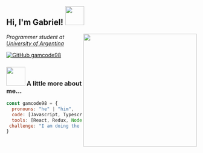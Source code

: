 <h2> Hi, I'm Gabriel! <img src="https://media.giphy.com/media/1URlthYDD9ZfNe68JT/giphy.gif" width="50"></h2>
<img align='right' src="https://media.giphy.com/media/JIX9t2j0ZTN9S/giphy.gif" width="300">
<p><em>Programmer student at <a href="https://www.fi.unju.edu.ar/" target="_blank">University of Argentina</a>
</em></p>

[![GitHub gamcode98](https://img.shields.io/github/followers/gamcode98?label=follow&style=social)](https://github.com/gamcode98)


### <img src="https://media.giphy.com/media/POInrdakrvxdicK9Ym/giphy.gif" width="50"> A little more about me...  

```javascript
const gamcode98 = {
  pronouns: "he" | "him",
  code: [Javascript, Typescript, HTML, CSS, Java],
  tools: [React, Redux, Node, Styled-Components, Spring],
 challenge: "I am doing the challenges by Frontend Mentor."
}
```
